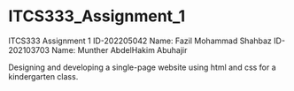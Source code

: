 # ITCS333_Assignment_1

ITCS333 Assignment 1 
ID-202205042 Name: Fazil Mohammad Shahbaz
ID-202103703 Name: Munther AbdelHakim Abuhajir

Designing and developing a single-page website using html and css for a kindergarten class. 